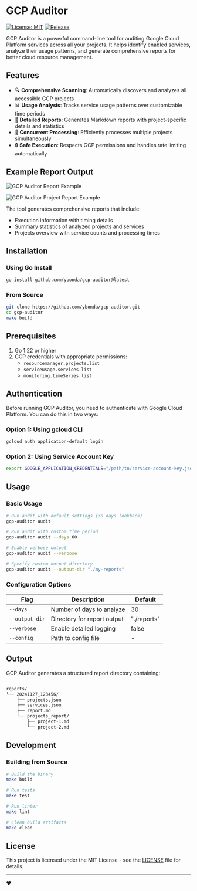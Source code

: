# GCP Auditor

[![License: MIT](https://img.shields.io/badge/License-MIT-yellow.svg)](https://opensource.org/licenses/MIT)
[![Release](https://img.shields.io/github/v/release/ybonda/go-gcp-auditor)](https://github.com/ybonda/go-gcp-auditor/releases)


GCP Auditor is a powerful command-line tool for auditing Google Cloud Platform services across all your projects. It helps identify enabled services, analyze their usage patterns, and generate comprehensive reports for better cloud resource management.

## Features

- 🔍 **Comprehensive Scanning**: Automatically discovers and analyzes all accessible GCP projects
- 📊 **Usage Analysis**: Tracks service usage patterns over customizable time periods
- 📝 **Detailed Reports**: Generates Markdown reports with project-specific details and statistics
- 🚀 **Concurrent Processing**: Efficiently processes multiple projects simultaneously
- 🔒 **Safe Execution**: Respects GCP permissions and handles rate limiting automatically

## Example Report Output

![GCP Auditor Report Example](docs/images/report-example.png)

![GCP Auditor Project Report Example](docs/images/project-report-example.png)

The tool generates comprehensive reports that include:

- Execution information with timing details
- Summary statistics of analyzed projects and services
- Projects overview with service counts and processing times

## Installation

### Using Go Install

```bash
go install github.com/ybonda/gcp-auditor@latest
```

### From Source

```bash
git clone https://github.com/ybonda/gcp-auditor.git
cd gcp-auditor
make build
```

## Prerequisites

1. Go 1.22 or higher
2. GCP credentials with appropriate permissions:
   - `resourcemanager.projects.list`
   - `serviceusage.services.list`
   - `monitoring.timeSeries.list`

## Authentication

Before running GCP Auditor, you need to authenticate with Google Cloud Platform. You can do this in two ways:

### Option 1: Using gcloud CLI

```bash
gcloud auth application-default login
```

### Option 2: Using Service Account Key

```bash
export GOOGLE_APPLICATION_CREDENTIALS="/path/to/service-account-key.json"
```

## Usage

### Basic Usage

```bash
# Run audit with default settings (30 days lookback)
gcp-auditor audit

# Run audit with custom time period
gcp-auditor audit --days 60

# Enable verbose output
gcp-auditor audit --verbose

# Specify custom output directory
gcp-auditor audit --output-dir "./my-reports"
```

### Configuration Options

| Flag          | Description                              | Default     |
|---------------|------------------------------------------|-------------|
| `--days`      | Number of days to analyze                | 30         |
| `--output-dir`| Directory for report output              | "./reports" |
| `--verbose`   | Enable detailed logging                  | false      |
| `--config`    | Path to config file                      | -          |

## Output

GCP Auditor generates a structured report directory containing:

```bash

reports/
└── 20241127_123456/
    ├── projects.json
    ├── services.json
    ├── report.md
    └── projects_report/
        ├── project-1.md
        └── project-2.md
```

## Development

### Building from Source

```bash
# Build the binary
make build

# Run tests
make test

# Run linter
make lint

# Clean build artifacts
make clean
```

## License

This project is licensed under the MIT License - see the [LICENSE](LICENSE) file for details.

---

❤️
